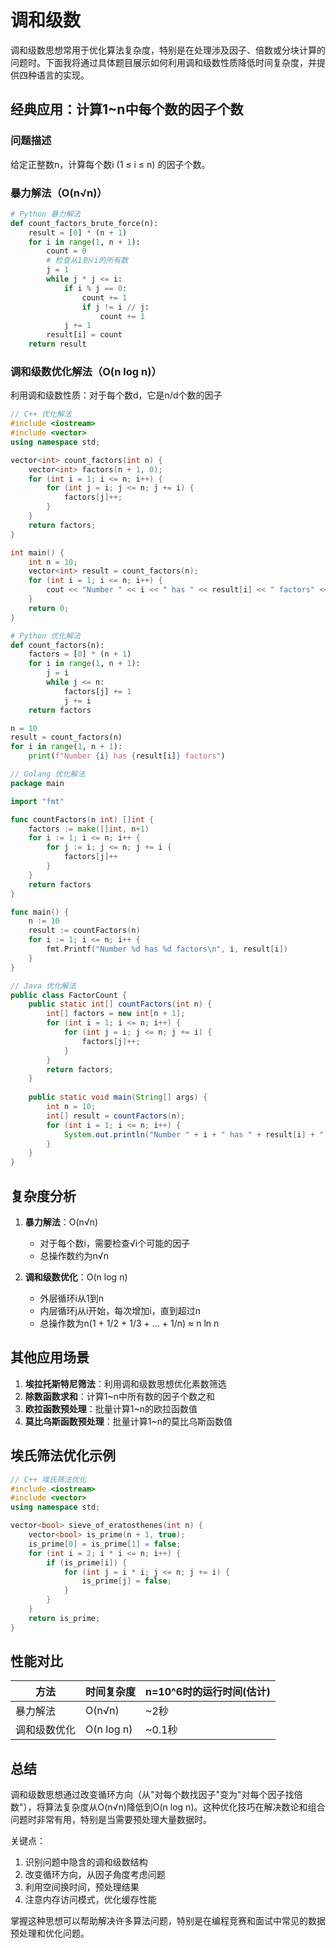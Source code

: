 # 调和级数

调和级数思想常用于优化算法复杂度，特别是在处理涉及因子、倍数或分块计算的问题时。下面我将通过具体题目展示如何利用调和级数性质降低时间复杂度，并提供四种语言的实现。

## 经典应用：计算1~n中每个数的因子个数

### 问题描述
给定正整数n，计算每个数i (1 ≤ i ≤ n) 的因子个数。

### 暴力解法（O(n√n)）
```python
# Python 暴力解法
def count_factors_brute_force(n):
    result = [0] * (n + 1)
    for i in range(1, n + 1):
        count = 0
        # 检查从1到√i的所有数
        j = 1
        while j * j <= i:
            if i % j == 0:
                count += 1
                if j != i // j:
                    count += 1
            j += 1
        result[i] = count
    return result
```

### 调和级数优化解法（O(n log n)）
利用调和级数性质：对于每个数d，它是n/d个数的因子

```cpp
// C++ 优化解法
#include <iostream>
#include <vector>
using namespace std;

vector<int> count_factors(int n) {
    vector<int> factors(n + 1, 0);
    for (int i = 1; i <= n; i++) {
        for (int j = i; j <= n; j += i) {
            factors[j]++;
        }
    }
    return factors;
}

int main() {
    int n = 10;
    vector<int> result = count_factors(n);
    for (int i = 1; i <= n; i++) {
        cout << "Number " << i << " has " << result[i] << " factors" << endl;
    }
    return 0;
}
```

```python
# Python 优化解法
def count_factors(n):
    factors = [0] * (n + 1)
    for i in range(1, n + 1):
        j = i
        while j <= n:
            factors[j] += 1
            j += i
    return factors

n = 10
result = count_factors(n)
for i in range(1, n + 1):
    print(f"Number {i} has {result[i]} factors")
```

```go
// Golang 优化解法
package main

import "fmt"

func countFactors(n int) []int {
    factors := make([]int, n+1)
    for i := 1; i <= n; i++ {
        for j := i; j <= n; j += i {
            factors[j]++
        }
    }
    return factors
}

func main() {
    n := 10
    result := countFactors(n)
    for i := 1; i <= n; i++ {
        fmt.Printf("Number %d has %d factors\n", i, result[i])
    }
}
```

```java
// Java 优化解法
public class FactorCount {
    public static int[] countFactors(int n) {
        int[] factors = new int[n + 1];
        for (int i = 1; i <= n; i++) {
            for (int j = i; j <= n; j += i) {
                factors[j]++;
            }
        }
        return factors;
    }
    
    public static void main(String[] args) {
        int n = 10;
        int[] result = countFactors(n);
        for (int i = 1; i <= n; i++) {
            System.out.println("Number " + i + " has " + result[i] + " factors");
        }
    }
}
```

## 复杂度分析

1. **暴力解法**：O(n√n)
   - 对于每个数i，需要检查√i个可能的因子
   - 总操作数约为n√n

2. **调和级数优化**：O(n log n)
   - 外层循环i从1到n
   - 内层循环j从i开始，每次增加i，直到超过n
   - 总操作数为n(1 + 1/2 + 1/3 + ... + 1/n) ≈ n ln n

## 其他应用场景

1. **埃拉托斯特尼筛法**：利用调和级数思想优化素数筛选
2. **除数函数求和**：计算1~n中所有数的因子个数之和
3. **欧拉函数预处理**：批量计算1~n的欧拉函数值
4. **莫比乌斯函数预处理**：批量计算1~n的莫比乌斯函数值

## 埃氏筛法优化示例

```cpp
// C++ 埃氏筛法优化
#include <iostream>
#include <vector>
using namespace std;

vector<bool> sieve_of_eratosthenes(int n) {
    vector<bool> is_prime(n + 1, true);
    is_prime[0] = is_prime[1] = false;
    for (int i = 2; i * i <= n; i++) {
        if (is_prime[i]) {
            for (int j = i * i; j <= n; j += i) {
                is_prime[j] = false;
            }
        }
    }
    return is_prime;
}
```

## 性能对比

| 方法 | 时间复杂度 | n=10^6时的运行时间(估计) |
|------|------------|--------------------------|
| 暴力解法 | O(n√n) | ~2秒 |
| 调和级数优化 | O(n log n) | ~0.1秒 |

## 总结

调和级数思想通过改变循环方向（从"对每个数找因子"变为"对每个因子找倍数"），将算法复杂度从O(n√n)降低到O(n log n)。这种优化技巧在解决数论和组合问题时非常有用，特别是当需要预处理大量数据时。

关键点：
1. 识别问题中隐含的调和级数结构
2. 改变循环方向，从因子角度考虑问题
3. 利用空间换时间，预处理结果
4. 注意内存访问模式，优化缓存性能

掌握这种思想可以帮助解决许多算法问题，特别是在编程竞赛和面试中常见的数据预处理和优化问题。